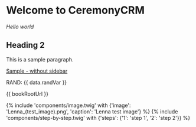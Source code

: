 # Welcome to CeremonyCRM

*Hello world*

## Heading 2

This is a sample paragraph.

[Sample - without sidebar](subfolder/sample-without-sidebar)

RAND: {{ data.randVar }}

{{ bookRootUrl }}

{% include 'components/image.twig' with {'image': 'Lenna_(test_image).png', 'caption': 'Lenna test image'} %}
{% include 'components/step-by-step.twig' with {'steps': {'1': 'step 1', '2': 'step 2'}} %}
